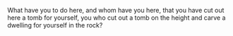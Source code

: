 What have you to do here, and whom have you here, that you have cut out here a tomb for yourself, you who cut out a tomb on the height and carve a dwelling for yourself in the rock?

